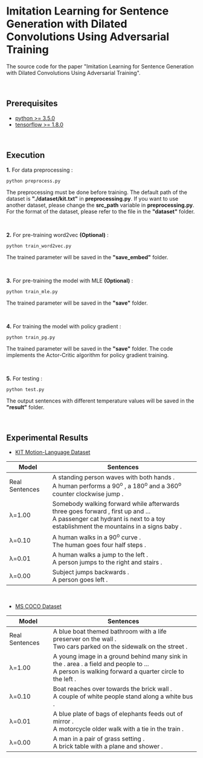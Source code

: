 # Imitation Learning for Sentence Generation with Dilated Convolutions Using Adversarial Training

The source code for the paper "Imitation Learning for Sentence Generation with Dilated Convolutions Using Adversarial Training".

<br>

## Prerequisites

- [python >= 3.5.0](https://www.python.org/)
- [tensorflow >= 1.8.0](https://www.tensorflow.org/)

<br>

## Execution

**1.** For data preprocessing :

```
python preprocess.py
```
The preprocessing must be done before training.
The default path of the dataset is **"./dataset/kit.txt"** in **preprocessing.py**.
If you want to use another dataset, please change the **src_path** variable in **preprocessing.py**.
For the format of the dataset, please refer to the file in the **"dataset"** folder.

<br>

**2.** For pre-training word2vec **(Optional)** :

```
python train_word2vec.py
```
The trained parameter will be saved in the **"save_embed"** folder.

<br>

**3.** For pre-training the model with MLE **(Optional)** :

```
python train_mle.py
```
The trained parameter will be saved in the **"save"** folder.

<br>

**4.** For training the model with policy gradient :

```
python train_pg.py
```
The trained parameter will be saved in the **"save"** folder. The code implements the Actor-Critic algorithm for policy gradient training.

<br>

**5.** For testing :

```
python test.py
```
The output sentences with different temperature values will be saved in the **"result"** folder.

<br>

## Experimental Results

- [KIT Motion-Language Dataset](https://motion-annotation.humanoids.kit.edu/dataset/)

Model|Sentences
-|-
Real Sentences|A standing person waves with both hands .<br>A human performs a 90<sup>o</sup> , a 180<sup>o</sup> and a 360<sup>o</sup> counter clockwise jump .
&lambda;=1.00|Somebody walking forward while afterwards three goes forward , first up and ...<br>A passenger cat hydrant is next to a toy establishment the mountains in a signs baby .
&lambda;=0.10|A human walks in a 90<sup>o</sup> curve .<br>The human goes four half steps .
&lambda;=0.01|A human walks a jump to the left .<br>A person jumps to the right and stairs .
&lambda;=0.00|Subject jumps backwards .<br>A person goes left .

<br>

- [MS COCO Dataset](http://cocodataset.org/#home)

Model|Sentences
-|-
Real Sentences|A blue boat themed bathroom with a life preserver on the wall .<br>Two cars parked on the sidewalk on the street .
&lambda;=1.00|A young image in a ground behind many sink in the . area . a field and people to ...<br>A person is walking forward a quarter circle to the left .
&lambda;=0.10|Boat reaches over towards the brick wall .<br>A couple of white people stand along a white bus .
&lambda;=0.01|A blue plate of bags of elephants feeds out of mirror .<br>A motorcycle older walk with a tie in the train .
&lambda;=0.00|A man in a pair of grass setting .<br>A brick table with a plane and shower .
